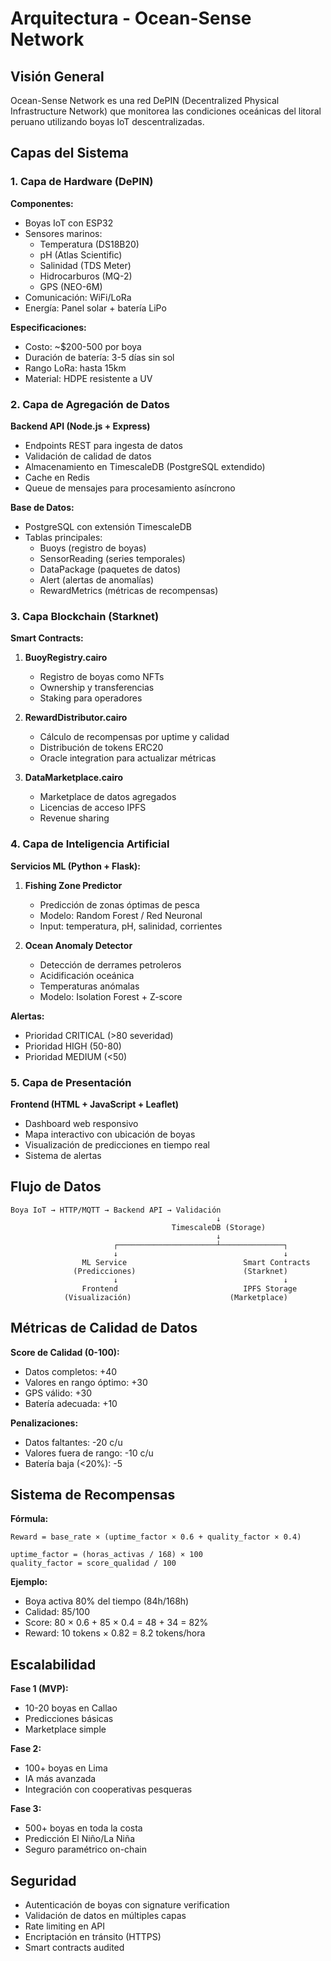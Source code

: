 # Arquitectura - Ocean-Sense Network

## Visión General

Ocean-Sense Network es una red DePIN (Decentralized Physical Infrastructure Network) que monitorea las condiciones oceánicas del litoral peruano utilizando boyas IoT descentralizadas.

## Capas del Sistema

### 1. Capa de Hardware (DePIN)

**Componentes:**
- Boyas IoT con ESP32
- Sensores marinos:
  - Temperatura (DS18B20)
  - pH (Atlas Scientific)
  - Salinidad (TDS Meter)
  - Hidrocarburos (MQ-2)
  - GPS (NEO-6M)
- Comunicación: WiFi/LoRa
- Energía: Panel solar + batería LiPo

**Especificaciones:**
- Costo: ~$200-500 por boya
- Duración de batería: 3-5 días sin sol
- Rango LoRa: hasta 15km
- Material: HDPE resistente a UV

### 2. Capa de Agregación de Datos

**Backend API (Node.js + Express)**
- Endpoints REST para ingesta de datos
- Validación de calidad de datos
- Almacenamiento en TimescaleDB (PostgreSQL extendido)
- Cache en Redis
- Queue de mensajes para procesamiento asíncrono

**Base de Datos:**
- PostgreSQL con extensión TimescaleDB
- Tablas principales:
  - Buoys (registro de boyas)
  - SensorReading (series temporales)
  - DataPackage (paquetes de datos)
  - Alert (alertas de anomalías)
  - RewardMetrics (métricas de recompensas)

### 3. Capa Blockchain (Starknet)

**Smart Contracts:**
1. **BuoyRegistry.cairo**
   - Registro de boyas como NFTs
   - Ownership y transferencias
   - Staking para operadores

2. **RewardDistributor.cairo**
   - Cálculo de recompensas por uptime y calidad
   - Distribución de tokens ERC20
   - Oracle integration para actualizar métricas

3. **DataMarketplace.cairo**
   - Marketplace de datos agregados
   - Licencias de acceso IPFS
   - Revenue sharing

### 4. Capa de Inteligencia Artificial

**Servicios ML (Python + Flask):**
1. **Fishing Zone Predictor**
   - Predicción de zonas óptimas de pesca
   - Modelo: Random Forest / Red Neuronal
   - Input: temperatura, pH, salinidad, corrientes

2. **Ocean Anomaly Detector**
   - Detección de derrames petroleros
   - Acidificación oceánica
   - Temperaturas anómalas
   - Modelo: Isolation Forest + Z-score

**Alertas:**
- Prioridad CRITICAL (>80 severidad)
- Prioridad HIGH (50-80)
- Prioridad MEDIUM (<50)

### 5. Capa de Presentación

**Frontend (HTML + JavaScript + Leaflet)**
- Dashboard web responsivo
- Mapa interactivo con ubicación de boyas
- Visualización de predicciones en tiempo real
- Sistema de alertas

## Flujo de Datos

```
Boya IoT → HTTP/MQTT → Backend API → Validación
                                              ↓
                                    TimescaleDB (Storage)
                                              ↓
                       ┌──────────────────────┴──────────────┐
                       ↓                                     ↓
                ML Service                          Smart Contracts
              (Predicciones)                        (Starknet)
                       ↓                                     ↓
                Frontend                            IPFS Storage
            (Visualización)                      (Marketplace)
```

## Métricas de Calidad de Datos

**Score de Calidad (0-100):**
- Datos completos: +40
- Valores en rango óptimo: +30
- GPS válido: +30
- Batería adecuada: +10

**Penalizaciones:**
- Datos faltantes: -20 c/u
- Valores fuera de rango: -10 c/u
- Batería baja (<20%): -5

## Sistema de Recompensas

**Fórmula:**
```
Reward = base_rate × (uptime_factor × 0.6 + quality_factor × 0.4)

uptime_factor = (horas_activas / 168) × 100
quality_factor = score_qualidad / 100
```

**Ejemplo:**
- Boya activa 80% del tiempo (84h/168h)
- Calidad: 85/100
- Score: 80 × 0.6 + 85 × 0.4 = 48 + 34 = 82%
- Reward: 10 tokens × 0.82 = 8.2 tokens/hora

## Escalabilidad

**Fase 1 (MVP):**
- 10-20 boyas en Callao
- Predicciones básicas
- Marketplace simple

**Fase 2:**
- 100+ boyas en Lima
- IA más avanzada
- Integración con cooperativas pesqueras

**Fase 3:**
- 500+ boyas en toda la costa
- Predicción El Niño/La Niña
- Seguro paramétrico on-chain

## Seguridad

- Autenticación de boyas con signature verification
- Validación de datos en múltiples capas
- Rate limiting en API
- Encriptación en tránsito (HTTPS)
- Smart contracts audited

